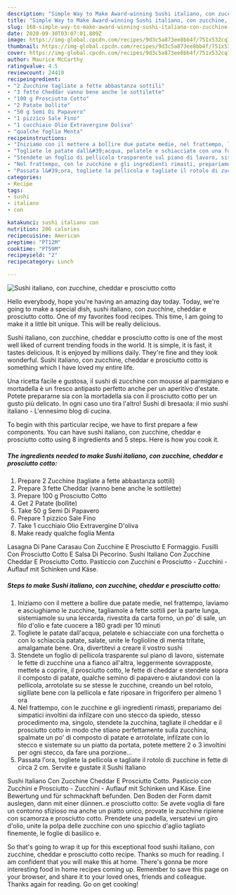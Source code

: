 ```yaml
---
description: "Simple Way to Make Award-winning Sushi italiano, con zucchine, cheddar e prosciutto cotto"
title: "Simple Way to Make Award-winning Sushi italiano, con zucchine, cheddar e prosciutto cotto"
slug: 168-simple-way-to-make-award-winning-sushi-italiano-con-zucchine-cheddar-e-prosciutto-cotto
date: 2020-09-30T03:07:01.809Z
image: https://img-global.cpcdn.com/recipes/9d3c5a873ee8bb4f/751x532cq70/sushi-italiano-con-zucchine-cheddar-e-prosciutto-cotto-recipe-main-photo.jpg
thumbnail: https://img-global.cpcdn.com/recipes/9d3c5a873ee8bb4f/751x532cq70/sushi-italiano-con-zucchine-cheddar-e-prosciutto-cotto-recipe-main-photo.jpg
cover: https://img-global.cpcdn.com/recipes/9d3c5a873ee8bb4f/751x532cq70/sushi-italiano-con-zucchine-cheddar-e-prosciutto-cotto-recipe-main-photo.jpg
author: Maurice McCarthy
ratingvalue: 4.5
reviewcount: 24410
recipeingredient:
- "2 Zucchine tagliate a fette abbastanza sottili"
- "3 fette Cheddar vanno bene anche le sottilette"
- "100 g Prosciutto Cotto"
- "2 Patate bollite"
- "50 g Semi Di Papavero"
- "1 pizzico Sale Fino"
- "1 cucchiaio Olio Extravergine Doliva"
- "qualche foglia Menta"
recipeinstructions:
- "Iniziamo con il mettere a bollire due patate medie, nel frattempo, laviamo e asciughiamo le zucchine, tagliamole a fette sottili per la parte lunga, sistemiamole su una leccarda, rivestita da carta forno, un po&#39; di sale, un filo d&#39;olio e fate cuocere a 180 gradi per 10 minuti"
- "Togliete le patate dall&#39;acqua, pelatele e schiacciate con una forchetta o con lo schiaccia patate, salate, unite le foglioline di menta tritate, amalgamate bene. Ora, divertitevi a creare il vostro sushi"
- "Stendete un foglio di pellicola trasparente sul piano di lavoro, sistemate le fette di zucchine una a fianco all&#39;altra, leggermente sovrapposte, mettete a coprire, il prosciutto cotto, le fette di cheddar e stendete sopra il composto di patate, qualche semino di papavero e aiutandovi con la pellicola, arrotolate su se stesse le zucchine, creando un bel rotolo, sigillate bene con la pellicola e fate riposare in frigorifero per almeno 1 ora"
- "Nel frattempo, con le zucchine e gli ingredienti rimasti, prepariamo dei simpatici involtini da infilzare con uno stecco da spiedo, stesso procedimento ma, singolo, stendete la zucchina, tagliate il cheddar e il prosciutto cotto in modo che stiano perfettamente sulla zucchina, spalmate un po&#39; di composto di patate e arrotolate, infilzate con lo stecco e sistemate su un piatto da portata, potete mettere 2 o 3 involtini per ogni stecco, da fare una porzione..."
- "Passata l&#39;ora, togliete la pellicola e tagliate il rotolo di zucchine in fette di circa 2 cm. Servite e gustate il Sushi Italiano"
categories:
- Recipe
tags:
- sushi
- italiano
- con

katakunci: sushi italiano con 
nutrition: 206 calories
recipecuisine: American
preptime: "PT12M"
cooktime: "PT59M"
recipeyield: "2"
recipecategory: Lunch

---
```



![Sushi italiano, con zucchine, cheddar e prosciutto cotto](https://img-global.cpcdn.com/recipes/9d3c5a873ee8bb4f/751x532cq70/sushi-italiano-con-zucchine-cheddar-e-prosciutto-cotto-recipe-main-photo.jpg)

Hello everybody, hope you're having an amazing day today. Today, we're going to make a special dish, sushi italiano, con zucchine, cheddar e prosciutto cotto. One of my favorites food recipes. This time, I am going to make it a little bit unique. This will be really delicious.

Sushi italiano, con zucchine, cheddar e prosciutto cotto is one of the most well liked of current trending foods in the world. It is simple, it is fast, it tastes delicious. It is enjoyed by millions daily. They're fine and they look wonderful. Sushi italiano, con zucchine, cheddar e prosciutto cotto is something which I have loved my entire life.

Una ricetta facile e gustosa, il sushi di zucchine con mousse al parmigiano e mortadella è un fresco antipasto perfetto anche per un aperitivo d&#39;estate. Potete prepararne sia con la mortadella sia con il prosciutto cotto per un gusto più delicato. In ogni caso uno tira l&#39;altro! Sushi di bresaola: il mio sushi italiano - L&#39;ennesimo blog di cucina.


To begin with this particular recipe, we have to first prepare a few components. You can have sushi italiano, con zucchine, cheddar e prosciutto cotto using 8 ingredients and 5 steps. Here is how you cook it.

<!--inarticleads1-->

##### The ingredients needed to make Sushi italiano, con zucchine, cheddar e prosciutto cotto:

1. Prepare 2 Zucchine (tagliate a fette abbastanza sottili)
1. Prepare 3 fette Cheddar (vanno bene anche le sottilette)
1. Prepare 100 g Prosciutto Cotto
1. Get 2 Patate (bollite)
1. Take 50 g Semi Di Papavero
1. Prepare 1 pizzico Sale Fino
1. Take 1 cucchiaio Olio Extravergine D&#39;oliva
1. Make ready qualche foglia Menta


Lasagna Di Pane Carasau Con Zucchine E Prosciutto E Formaggio. Fusilli Con Prosciutto Cotto E Salsa Di Pecorino. Sushi Italiano Con Zucchine Cheddar E Prosciutto Cotto. Pasticcio con Zucchini e Prosciutto - Zucchini - Auflauf mit Schinken und Käse. 

<!--inarticleads2-->

##### Steps to make Sushi italiano, con zucchine, cheddar e prosciutto cotto:

1. Iniziamo con il mettere a bollire due patate medie, nel frattempo, laviamo e asciughiamo le zucchine, tagliamole a fette sottili per la parte lunga, sistemiamole su una leccarda, rivestita da carta forno, un po&#39; di sale, un filo d&#39;olio e fate cuocere a 180 gradi per 10 minuti
1. Togliete le patate dall&#39;acqua, pelatele e schiacciate con una forchetta o con lo schiaccia patate, salate, unite le foglioline di menta tritate, amalgamate bene. Ora, divertitevi a creare il vostro sushi
1. Stendete un foglio di pellicola trasparente sul piano di lavoro, sistemate le fette di zucchine una a fianco all&#39;altra, leggermente sovrapposte, mettete a coprire, il prosciutto cotto, le fette di cheddar e stendete sopra il composto di patate, qualche semino di papavero e aiutandovi con la pellicola, arrotolate su se stesse le zucchine, creando un bel rotolo, sigillate bene con la pellicola e fate riposare in frigorifero per almeno 1 ora
1. Nel frattempo, con le zucchine e gli ingredienti rimasti, prepariamo dei simpatici involtini da infilzare con uno stecco da spiedo, stesso procedimento ma, singolo, stendete la zucchina, tagliate il cheddar e il prosciutto cotto in modo che stiano perfettamente sulla zucchina, spalmate un po&#39; di composto di patate e arrotolate, infilzate con lo stecco e sistemate su un piatto da portata, potete mettere 2 o 3 involtini per ogni stecco, da fare una porzione...
1. Passata l&#39;ora, togliete la pellicola e tagliate il rotolo di zucchine in fette di circa 2 cm. Servite e gustate il Sushi Italiano


Sushi Italiano Con Zucchine Cheddar E Prosciutto Cotto. Pasticcio con Zucchini e Prosciutto - Zucchini - Auflauf mit Schinken und Käse. Eine Bewertung und für schmackhaft befunden. Den Boden der Form damit auslegen, dann mit einer dünnen..e prosciutto cotto: Se avete voglia di fare un contorno sfizioso ma anche un piatto unico, provate le zucchine ripiene con scamorza e prosciutto cotto. Prendete una padella, versatevi un giro d&#39;olio, unite la polpa delle zucchine con uno spicchio d&#39;aglio tagliato finemente, le foglie di basilico e. 

So that's going to wrap it up for this exceptional food sushi italiano, con zucchine, cheddar e prosciutto cotto recipe. Thanks so much for reading. I am confident that you will make this at home. There's gonna be more interesting food in home recipes coming up. Remember to save this page on your browser, and share it to your loved ones, friends and colleague. Thanks again for reading. Go on get cooking!
